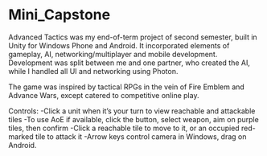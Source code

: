 # Mini_Capstone

Advanced Tactics was my end-of-term project of second semester, built in Unity for Windows Phone and Android. 
It incorporated elements of gameplay, AI, networking/multiplayer and mobile development. 
Development was split between me and one partner, who created the AI, while I handled all UI and networking using Photon.

The game was inspired by tactical RPGs in the vein of Fire Emblem and Advance Wars, except catered to competitive online play. 

Controls:
-Click a unit when it’s your turn to view reachable and attackable tiles
-To use AoE if available, click the button, select weapon, aim on purple tiles, then confirm
-Click a reachable tile to move to it, or an occupied red-marked tile to attack it
-Arrow keys control camera in Windows, drag on Android.
